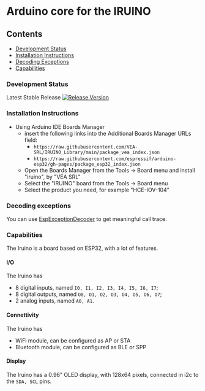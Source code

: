 # Arduino core for the IRUINO


## Contents
- [Development Status](#development-status)
- [Installation Instructions](#installation-instructions)
- [Decoding Exceptions](#decoding-exceptions)
- [Capabilities](#capabilities)

### Development Status

Latest Stable Release  [![Release Version](https://img.shields.io/badge/release-v1.2-33cc33?style=plastic)](https://github.com/VEA-SRL/arduino-hw/releases/tag/v1.2) 


### Installation Instructions
- Using Arduino IDE Boards Manager
  + insert the following links into the Additional Boards Manager URLs field: 
    - `https://raw.githubusercontent.com/VEA-SRL/IRUINO_Library/main/package_vea_index.json` 
    - `https://raw.githubusercontent.com/espressif/arduino-esp32/gh-pages/package_esp32_index.json`
  + Open the Boards Manager from the Tools -> Board menu and install "iruino", by "VEA SRL"
  + Select the "IRUINO" board from the Tools -> Board menu
  + Select the product you need, for example "HCE-IOV-104"


### Decoding exceptions

You can use [EspExceptionDecoder](https://github.com/me-no-dev/EspExceptionDecoder) to get meaningful call trace.


### Capabilities
The Iruino is a board based on ESP32, with a lot of features.
#### I/O 
The Iruino has 
- 8 digital inputs, named `I0, I1, I2, I3, I4, I5, I6, I7`;
- 8 digital outputs, named `O0, O1, O2, O3, O4, O5, O6, O7`;
- 2 analog inputs, named `A0, A1`.
#### Connettivity
The Iruino has
- WiFi module, can be configured as AP or STA
- Bluetooth module, can be configured as BLE or SPP
#### Display
The Iruino has a 0.96" OLED display, with 128x64 pixels, connected in i2c to the `SDA, SCL` pins.
